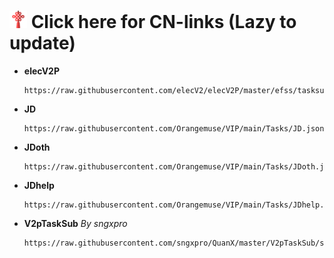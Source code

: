 # [<img src="/Icons/China.png" title="CN-links" width="28" height="28" />](./Tasks/CN.md#cn) Click here for CN-links (Lazy to update)

- **elecV2P**
  ```
  https://raw.githubusercontent.com/elecV2/elecV2P/master/efss/tasksub.json
  ```
  
- **JD**
  ```
  https://raw.githubusercontent.com/Orangemuse/VIP/main/Tasks/JD.json
  ```
  
- **JDoth**
  ``` 
  https://raw.githubusercontent.com/Orangemuse/VIP/main/Tasks/JDoth.json
  ```
   
- **JDhelp**
  ```
  https://raw.githubusercontent.com/Orangemuse/VIP/main/Tasks/JDhelp.json
  ```
  
- **V2pTaskSub** *By sngxpro*
  ```
  https://raw.githubusercontent.com/sngxpro/QuanX/master/V2pTaskSub/sngxprov2p.json
  ```
